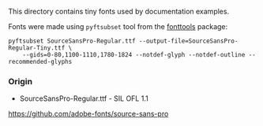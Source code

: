 This directory contains tiny fonts used by documentation examples.

Fonts were made using `pyftsubset` tool from the [fonttools](https://github.com/fonttools/fonttools) package:

```
pyftsubset SourceSansPro-Regular.ttf --output-file=SourceSansPro-Regular-Tiny.ttf \
    --gids=0-80,1100-1110,1780-1824 --notdef-glyph --notdef-outline --recommended-glyphs
```

### Origin

- SourceSansPro-Regular.ttf - SIL OFL 1.1

https://github.com/adobe-fonts/source-sans-pro

